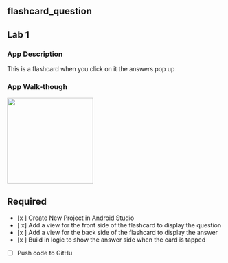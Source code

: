 ## flashcard_question

## Lab 1

### App Description
This is a flashcard when you click on it the answers pop up

### App Walk-though

<img src="https://imgflip.com/gif/6u0c9i" width=200><br>


## Required
- [x ] Create New Project in Android Studio
- [ x] Add a view for the front side of the flashcard to display the question
- [x ] Add a view for the back side of the flashcard to display the answer
- [x ] Build in logic to show the answer side when the card is tapped
- [ ] Push code to GitHu
